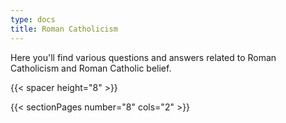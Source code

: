 ```yaml
---
type: docs
title: Roman Catholicism
---
```


Here you'll find various questions and answers related to Roman Catholicism and Roman Catholic belief.

{{< spacer height="8" >}}

{{< sectionPages number="8" cols="2" >}}